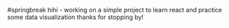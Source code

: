 #springbreak 
hihi - working on a simple project to learn react and practice some data visualization
thanks for stopping by! 
